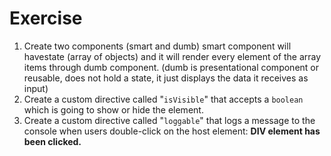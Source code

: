 # Exercise
1. Create two components (smart and dumb) smart component will havestate (array of objects) and it will render every element of the array items through dumb component. (dumb is presentational component or reusable, does not hold a state, it just displays the data it receives as input)
2. Create a custom directive called "`isVisible`" that accepts a `boolean` which is going to show or hide the element.
3. Create a custom directive called "`loggable`" that logs a message to the console when users double-click on the host element: **DIV element has been clicked.**